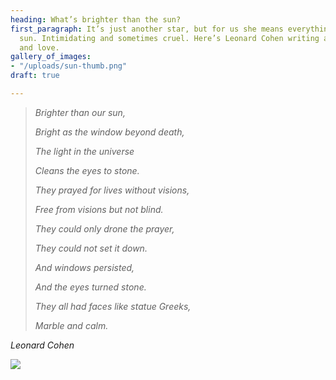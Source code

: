 ```yaml
---
heading: What’s brighter than the sun?
first_paragraph: It’s just another star, but for us she means everything. It’s our
  sun. Intimidating and sometimes cruel. Here’s Leonard Cohen writing about the sun
  and love.
gallery_of_images:
- "/uploads/sun-thumb.png"
draft: true

---
```

> _Brighter than our sun,_
>
> _Bright as the window beyond death,_
>
> _The light in the universe_
>
> _Cleans the eyes to stone._
>
> _They prayed for lives without visions,_
>
> _Free from visions but not blind._
>
> _They could only drone the prayer,_
>
> _They could not set it down._
>
> _And windows persisted,_
>
> _And the eyes turned stone._
>
> _They all had faces like statue Greeks,_
>
> _Marble and calm._

_Leonard Cohen_ 

![](/uploads/sun-thumb.png)